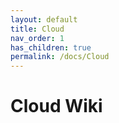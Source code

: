 ```yaml
---
layout: default
title: Cloud
nav_order: 1
has_children: true
permalink: /docs/Cloud
---
```


# Cloud Wiki

